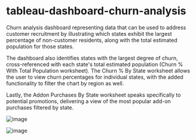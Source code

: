 # tableau-dashboard-churn-analysis

Churn analysis dashboard representing data that can be used to address customer recruitment by
illustrating which states exhibit the largest percentage of non-customer residents, along with the
total estimated population for those states.

The dashboard also identifies states with the largest degree of churn, cross-referenced with each
state's total estimated population (Churn % With Total Population worksheet). The Churn % By State
worksheet allows the user to view churn percentages for individual states, with the added
functionality to filter the chart by region as well.

Lastly, the Addon Purchases By State worksheet speaks specifically to potential promotions,
delivering a view of the most popular add-on purchases filtered by state.

![image](https://github.com/dogmatica/tableau-dashboard-churn-analysis/assets/60594771/008be725-9d9a-4066-a10b-a2496ba8a126)

![image](https://github.com/dogmatica/tableau-dashboard-churn-analysis/assets/60594771/a5ac8057-8c94-44a4-a154-3b002c809630)
